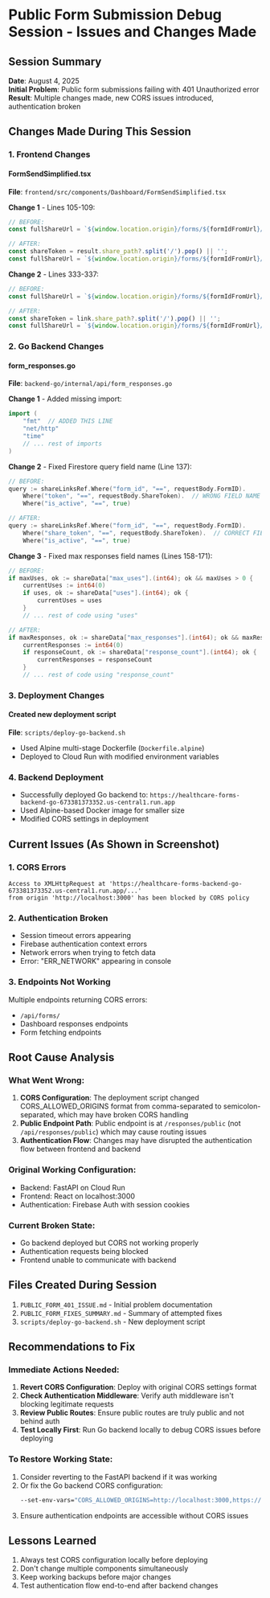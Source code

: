# Public Form Submission Debug Session - Issues and Changes Made

## Session Summary
**Date**: August 4, 2025  
**Initial Problem**: Public form submissions failing with 401 Unauthorized error  
**Result**: Multiple changes made, new CORS issues introduced, authentication broken  

## Changes Made During This Session

### 1. Frontend Changes

#### FormSendSimplified.tsx
**File**: `frontend/src/components/Dashboard/FormSendSimplified.tsx`

**Change 1** - Lines 105-109:
```javascript
// BEFORE:
const fullShareUrl = `${window.location.origin}/forms/${formIdFromUrl}/fill/${result.token}`;

// AFTER:
const shareToken = result.share_path?.split('/').pop() || '';
const fullShareUrl = `${window.location.origin}/forms/${formIdFromUrl}/fill/${shareToken}`;
```

**Change 2** - Lines 333-337:
```javascript
// BEFORE:
const fullShareUrl = `${window.location.origin}/forms/${formIdFromUrl}/fill/${link.token}`;

// AFTER:
const shareToken = link.share_path?.split('/').pop() || '';
const fullShareUrl = `${window.location.origin}/forms/${formIdFromUrl}/fill/${shareToken}`;
```

### 2. Go Backend Changes

#### form_responses.go
**File**: `backend-go/internal/api/form_responses.go`

**Change 1** - Added missing import:
```go
import (
    "fmt"  // ADDED THIS LINE
    "net/http"
    "time"
    // ... rest of imports
)
```

**Change 2** - Fixed Firestore query field name (Line 137):
```go
// BEFORE:
query := shareLinksRef.Where("form_id", "==", requestBody.FormID).
    Where("token", "==", requestBody.ShareToken).  // WRONG FIELD NAME
    Where("is_active", "==", true)

// AFTER:
query := shareLinksRef.Where("form_id", "==", requestBody.FormID).
    Where("share_token", "==", requestBody.ShareToken).  // CORRECT FIELD NAME
    Where("is_active", "==", true)
```

**Change 3** - Fixed max responses field names (Lines 158-171):
```go
// BEFORE:
if maxUses, ok := shareData["max_uses"].(int64); ok && maxUses > 0 {
    currentUses := int64(0)
    if uses, ok := shareData["uses"].(int64); ok {
        currentUses = uses
    }
    // ... rest of code using "uses"

// AFTER:
if maxResponses, ok := shareData["max_responses"].(int64); ok && maxResponses > 0 {
    currentResponses := int64(0)
    if responseCount, ok := shareData["response_count"].(int64); ok {
        currentResponses = responseCount
    }
    // ... rest of code using "response_count"
```

### 3. Deployment Changes

#### Created new deployment script
**File**: `scripts/deploy-go-backend.sh`
- Used Alpine multi-stage Dockerfile (`Dockerfile.alpine`)
- Deployed to Cloud Run with modified environment variables

### 4. Backend Deployment
- Successfully deployed Go backend to: `https://healthcare-forms-backend-go-673381373352.us-central1.run.app`
- Used Alpine-based Docker image for smaller size
- Modified CORS settings in deployment

## Current Issues (As Shown in Screenshot)

### 1. CORS Errors
```
Access to XMLHttpRequest at 'https://healthcare-forms-backend-go-673381373352.us-central1.run.app/...' 
from origin 'http://localhost:3000' has been blocked by CORS policy
```

### 2. Authentication Broken
- Session timeout errors appearing
- Firebase authentication context errors
- Network errors when trying to fetch data
- Error: "ERR_NETWORK" appearing in console

### 3. Endpoints Not Working
Multiple endpoints returning CORS errors:
- `/api/forms/` 
- Dashboard responses endpoints
- Form fetching endpoints

## Root Cause Analysis

### What Went Wrong:
1. **CORS Configuration**: The deployment script changed CORS_ALLOWED_ORIGINS format from comma-separated to semicolon-separated, which may have broken CORS handling
2. **Public Endpoint Path**: Public endpoint is at `/responses/public` (not `/api/responses/public`) which may cause routing issues
3. **Authentication Flow**: Changes may have disrupted the authentication flow between frontend and backend

### Original Working Configuration:
- Backend: FastAPI on Cloud Run
- Frontend: React on localhost:3000
- Authentication: Firebase Auth with session cookies

### Current Broken State:
- Go backend deployed but CORS not working properly
- Authentication requests being blocked
- Frontend unable to communicate with backend

## Files Created During Session
1. `PUBLIC_FORM_401_ISSUE.md` - Initial problem documentation
2. `PUBLIC_FORM_FIXES_SUMMARY.md` - Summary of attempted fixes
3. `scripts/deploy-go-backend.sh` - New deployment script

## Recommendations to Fix

### Immediate Actions Needed:
1. **Revert CORS Configuration**: Deploy with original CORS settings format
2. **Check Authentication Middleware**: Verify auth middleware isn't blocking legitimate requests
3. **Review Public Routes**: Ensure public routes are truly public and not behind auth
4. **Test Locally First**: Run Go backend locally to debug CORS issues before deploying

### To Restore Working State:
1. Consider reverting to the FastAPI backend if it was working
2. Or fix the Go backend CORS configuration:
   ```bash
   --set-env-vars="CORS_ALLOWED_ORIGINS=http://localhost:3000,https://healthcare-forms-v2.web.app"
   ```
3. Ensure authentication endpoints are accessible without CORS issues

## Lessons Learned
1. Always test CORS configuration locally before deploying
2. Don't change multiple components simultaneously 
3. Keep working backups before major changes
4. Test authentication flow end-to-end after backend changes